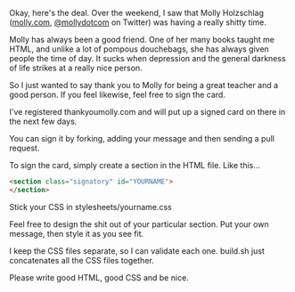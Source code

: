 Okay, here's the deal. Over the weekend, I saw that Molly Holzschlag
([molly.com](http://molly.com), [@mollydotcom](http://twitter.com/mollydotcom) on Twitter)
was having a really shitty time.

Molly has always been a good friend. One of her many books taught me
HTML, and unlike a lot of pompous douchebags, she has always given
people the time of day. It sucks when depression and the general
darkness of life strikes at a really nice person.

So I just wanted to say thank you to Molly for being a great teacher
and a good person. If you feel likewise, feel free to sign the card.

I've registered thankyoumolly.com and will put up a signed card on
there in the next few days.

You can sign it by forking, adding your message and then sending
a pull request.

To sign the card, simply create a section in the HTML file. Like this...

```html
<section class="signatory" id="YOURNAME">
</section>
```

Stick your CSS in stylesheets/yourname.css

Feel free to design the shit out of your particular section. Put your
own message, then style it as you see fit.

I keep the CSS files separate, so I can validate each one. build.sh
just concatenates all the CSS files together.

Please write good HTML, good CSS and be nice.
